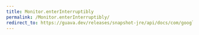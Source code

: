 ```yaml
---
title: Monitor.enterInterruptibly
permalink: /Monitor.enterInterruptibly/
redirect_to: https://guava.dev/releases/snapshot-jre/api/docs/com/google/common/util/concurrent/Monitor.html#enterInterruptibly--
---
```

